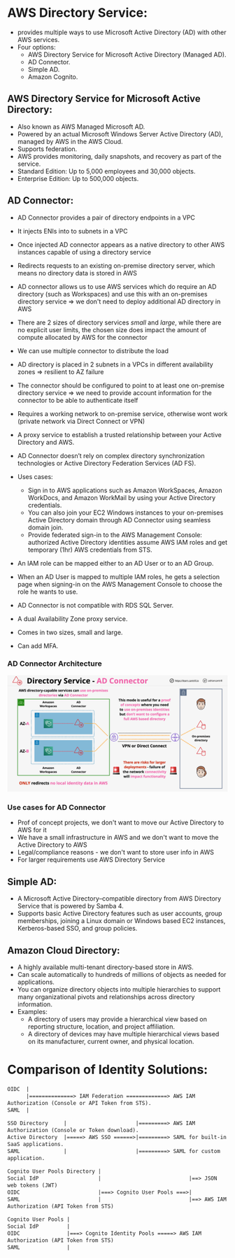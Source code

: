 # AWS Directory Service:
- provides multiple ways to use Microsoft Active Directory (AD) with other AWS services. 
- Four options:
	- AWS Directory Service for Microsoft Active Directory (Managed AD).
	- AD Connector.
	- Simple AD.
	- Amazon Cognito.

## AWS Directory Service for Microsoft Active Directory:
- Also known as AWS Managed Microsoft AD.
- Powered by an actual Microsoft Windows Server Active Directory (AD), managed by AWS in the AWS Cloud.
- Supports federation.
- AWS provides monitoring, daily snapshots, and recovery as part of the service.
- Standard Edition: Up to 5,000 employees and 30,000 objects.
- Enterprise Edition: Up to 500,000 objects.

## AD Connector:


- AD Connector provides a pair of directory endpoints in a VPC
- It injects ENIs into to subnets in a VPC
- Once injected AD connector appears as a native directory to other AWS instances capable of using a directory service
- Redirects requests to an existing on-premise directory server, which means no directory data is stored in AWS
- AD connector allows us to use AWS services which do require an AD directory (such as Workspaces) and use this with an on-premises directory service => we don't need to deploy additional AD directory in AWS
- There are 2 sizes of directory services *small* and *large*, while there are no explicit user limits, the chosen size does impact the amount of compute allocated by AWS for the connector
- We can use multiple connector to distribute the load
- AD directory is placed in 2 subnets in a VPCs in different availability zones => resilient to AZ failure
- The connector should be configured to point to at least one on-premise directory service => we need to provide account information for the connector to be able to authenticate itself
- Requires a working network to on-premise service, otherwise wont work (private network via Direct Connect or VPN)

- A proxy service to establish a trusted relationship between your Active Directory and AWS. 
- AD Connector doesn’t rely on complex directory synchronization technologies or Active Directory Federation Services (AD FS).
- Uses cases:
	- Sign in to AWS applications such as Amazon WorkSpaces, Amazon WorkDocs, and Amazon WorkMail by using your Active Directory credentials.
	- You can also join your EC2 Windows instances to your on-premises Active Directory domain through AD Connector using seamless domain join. 
	- Provide federated sign-in to the AWS Management Console: authorized Active Directory identities assume AWS IAM roles and get temporary (1hr) AWS credentials from STS.
- An IAM role can be mapped either to an AD User or to an AD Group.
- When an AD User is mapped to multiple IAM roles, he gets a selection page when signing-in on the AWS Management Console to choose the role he wants to use.
- AD Connector is not compatible with RDS SQL Server. 
- A dual Availability Zone proxy service.
- Comes in two sizes, small and large.
- Can add MFA.

### AD Connector Architecture

![AD Connector](images/DirectoryServiceADConnector.png)

### Use cases for AD Connector

- Prof of concept projects, we don't want to move our Active Directory to AWS for it
- We have a small infrastructure in AWS and we don't want to move the Active Directory to AWS
- Legal/compliance reasons - we don't want to store user info in AWS
- For larger requirements use AWS Directory Service

## Simple AD:
- A Microsoft Active Directory–compatible directory from AWS Directory Service that is powered by Samba 4.
- Supports basic Active Directory features such as user accounts, group memberships, joining a Linux domain or Windows based EC2 instances, Kerberos-based SSO, and group policies.

## Amazon Cloud Directory:
- A highly available multi-tenant directory-based store in AWS. 
- Can scale automatically to hundreds of millions of objects as needed for applications. 
- You can organize directory objects into multiple hierarchies to support many organizational pivots and relationships across directory information.
- Examples:
	- A directory of users may provide a hierarchical view based on reporting structure, location, and project affiliation. 
	- A directory of devices may have multiple hierarchical views based on its manufacturer, current owner, and physical location. 



# Comparison of Identity Solutions:
```
OIDC  |
      |==============> IAM Federation =============> AWS IAM Authorization (Console or API Token from STS).
SAML  |
```
```
SSO Directory     |                      |=========> AWS IAM Authorization (Console or Token download).
Active Directory  |=====> AWS SSO ======>|=========> SAML for built-in SaaS applications.
SAML              |                      |=========> SAML for custom application.
```
```
Cognito User Pools Directory |
Social IdP                   |                            |==> JSON web tokens (JWT)
OIDC                         |===> Cognito User Pools ===>|
SAML                         |                            |==> AWS IAM Authorization (API Token from STS)
```
```
Cognito User Pools |
Social IdP         |                                
OIDC               |===> Cognito Identity Pools =====> AWS IAM Authorization (API Token from STS)
SAML               |                                
```
